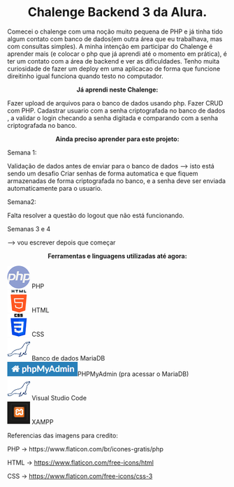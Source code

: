 <h1 align="center"><strong>Chalenge Backend 3 da Alura.</strong></h1>

Comecei o chalenge com uma noção muito pequena de PHP e já tinha tido algum contato com banco de dados(em outra área que eu trabalhava, mas com consultas simples).
 A minha intenção em participar do Chalenge é aprender mais (e colocar o php que já  aprendi até o momento em prática), é ter um contato com a área de backend e ver as dificuldades. Tenho muita curiosidade de fazer um deploy em uma aplicacao de forma que funcione direitinho igual funciona quando testo no computador.


<p align="center"><strong>Já aprendi neste Chalenge:</strong></p>
Fazer upload de arquivos para o banco de dados usando php. Fazer CRUD com PHP. Cadastrar usuario com a senha criptografada  no banco de dados , a validar o login checando a senha digitada e comparando com a senha criptografada no banco.



<p align="center"><strong>Ainda preciso aprender para este projeto:</strong></p>

<p>Semana 1:</p> Validação de dados antes de enviar para o banco de dados --> isto está sendo um desafio
Criar senhas de forma automatica e que fiquem armazenadas de forma criptografada no banco, e a senha deve ser enviada automaticamente para o usuario.
<p>Semana2:</p> Falta resolver a questão do logout que não está funcionando.
<p>Semanas 3 e 4 </p>--> vou escrever depois que começar



<p align="center"><strong>Ferramentas e linguagens utilizadas até agora:</strong></p>
<img src='/assets/imagens/php.png' alt="simbolo PHP criado por Freepik - Flaticon"/> PHP <br>
<img src='/assets/imagens/html.png' alt="simbolo HTML criado por Freepik - Flaticon"/> HTML <br>
<img src='/assets/imagens/css.png' alt="simbolo CSS criado por Freepik - Flaticon"/> CSS <br>
<img src='/assets/imagens/mariadb.png'alt="simbolo MariaDB"/> Banco de dados MariaDB <br>
<img src='/assets/imagens/phpmyadmin.png' alt=" Imagem relacionada a PHPMyAdmin"/>PHPMyAdmin (pra acessar o MariaDB) <br>
<img src='/assets/imagens/mariadb.png' alt="simbolo VSCODE"/> Visual Studio Code <br>
<img src='/assets/imagens/xampp.png' alt="simbolo XAMPP"/> XAMPP <br>



<p>Referencias das imagens para credito:</p>
PHP -> https://www.flaticon.com/br/icones-gratis/php

HTML -> https://www.flaticon.com/free-icons/html

CSS -> https://www.flaticon.com/free-icons/css-3













